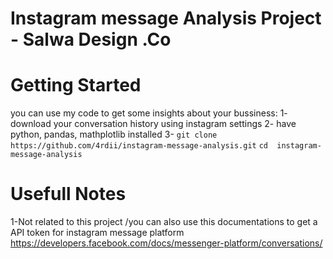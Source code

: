 # Instagram message Analysis Project - Salwa Design .Co

# Getting Started
you can use my code to get some insights about your bussiness:
    1- download your conversation history using instagram settings
    2- have python, pandas, mathplotlib installed
    3- 
 ```git clone https://github.com/4rdii/instagram-message-analysis.git```
 ```cd  instagram-message-analysis ```

# Usefull Notes
 1-Not related to this project /you can also use this documentations to get a API token for instagram message platform
https://developers.facebook.com/docs/messenger-platform/conversations/

